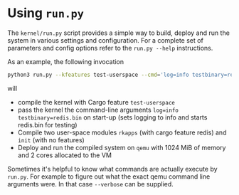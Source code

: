 # Using `run.py`

The `kernel/run.py` script provides a simple way to build, deploy and run the
system in various settings and configuration. For a complete set of parameters
and config options refer to the `run.py --help` instructions.

As an example, the following invocation

```bash
python3 run.py --kfeatures test-userspace --cmd='log=info testbinary=redis.bin' --mods rkapps init --ufeatures rkapps:redis --machine qemu --qemu-settings='-m 1024M' --qemu-cores 2
```

will

- compile the kernel with Cargo feature `test-userspace`
- pass the kernel the command-line arguments `log=info testbinary=redis.bin` on
  start-up (sets logging to info and starts redis.bin for testing)
- Compile two user-space modules `rkapps` (with cargo feature redis) and `init`
  (with no features)
- Deploy and run the compiled system on `qemu` with 1024 MiB of memory and 2
  cores allocated to the VM

Sometimes it's helpful to know what commands are actually execute by `run.py`.
For example to figure out what the exact qemu command line arguments were. In
that case `--verbose` can be supplied.